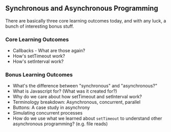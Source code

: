 ## Synchronous and Asynchronous Programming

There are basically three core learning outcomes today, and with any luck, a bunch of interesting bonus stuff.

### Core Learning Outcomes

* Callbacks - What are those again?
* How's setTimeout work?
* How's setInterval work?

### Bonus Learning Outcomes

* What's the difference between "synchronous" and "asynchronous?"
* What is Javascript for? (What was it created for?)
* Why do we care about how setTimeout and setInterval work?
* Terminology breakdown: Asynchronous, concurrent, parallel
* Buttons: A case study in asynchrony
* Simulating concurrent processes
* How do we use what we learned about `setTimeout` to understand other asynchronous programming? (e.g. file reads)
